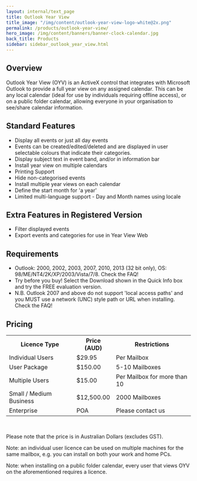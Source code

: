 ```yaml
---
layout: internal/text_page
title: Outlook Year View
title_image: "/img/content/outlook-year-view-logo-white@2x.png"
permalink: /products/outlook-year-view/
hero_image: /img/content/banners/banner-clock-calendar.jpg
back_title: Products
sidebar: sidebar_outlook_year_view.html
---
```


<!--- This child document initializes the page in Jekyll. -->

## Overview

Outlook Year View (OYV) is an ActiveX control that integrates with Microsoft Outlook to provide a full year view on any assigned calendar. This can be any local calendar (ideal for use by individuals requiring offline access), or on a public folder calendar, allowing everyone in your organisation to see/share calendar information.

## Standard Features

* Display all events or just all day events
* Events can be created/edited/deleted and are displayed in user selectable colours that indicate their categories.
* Display subject text in event band, and/or in information bar
* Install year view on multiple calendars
* Printing Support
* Hide non-categorised events
* Install multiple year views on each calendar
* Define the start month for 'a year'
* Limited multi-language support - Day and Month names using locale

## Extra Features in Registered Version

* Filter displayed events
* Export events and categories for use in Year View Web

## Requirements

* Outlook: 2000, 2002, 2003, 2007, 2010, 2013 (32 bit only), OS: 98/ME/NT4/2K/XP/2003/Vista/7/8.
Check the FAQ!
* Try before you buy! Select the Download shown in the Quick Info box and try the FREE evaluation version.
* N.B. Outlook 2007 and above do not support 'local access paths' and you MUST use a network (UNC) style path or URL when installing. Check the FAQ!

## Pricing

<table>
	<tbody>
		<tr>
			<th>Licence Type</th>
			<th>Price (AUD)</th>
			<th>Restrictions</th>
		</tr>
		<tr>
			<td>Individual Users</td>
			<td>$29.95</td>
			<td>Per Mailbox</td>
		</tr>
		<tr>
			<td>User Package</td>
			<td>$150.00</td>
			<td>5-10 Mailboxes</td>
		</tr>
		<tr>
			<td>Multiple Users</td>
			<td>$15.00</td>
			<td>Per Mailbox for more than 10</td>
		</tr>
		<tr>
			<td>Small / Medium Business</td>
			<td>$12,500.00</td>
			<td>2000 Mailboxes</td>
		</tr>
		<tr>
			<td>Enterprise</td>
			<td>POA</td>
			<td>Please contact us</td>
		</tr>
	</tbody>
</table>

<br>

Please note that the price is in Australian Dollars (excludes GST).

Note: an individual user licence can be used on multiple machines for the same mailbox, e.g. you can install on both your work and home PCs.

Note: when installing on a public folder calendar, every user that views OYV on the aforementioned requires a licence.